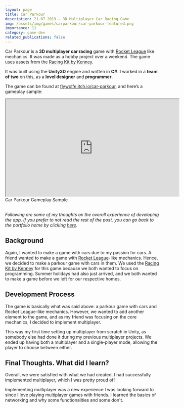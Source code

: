 ```yaml
---
layout: page
title: Car Parkour
description: 21.07.2019 — 3D Multiplayer Car Racing Game
img: /assets/img/games/carparkour/car-parkour-featured.png
importance: 11
category: game-dev
related_publications: false
---
```



Car Parkour is a **3D multiplayer car racing** game with [Rocket League](https://www.rocketleague.com/) like mechanics. It was made as a hobby project over a weekend. The game uses assets from the [Racing Kit by Kenney](https://kenney.nl/assets/racing-kit).

It was built using the **Unity3D** engine and written in **C#**. I worked in a **team of two** on this, as a **level designer** and **programmer**.

The game can be found at [flywolfe.itch.io/car-parkour](https://flywolfe.itch.io/car-parkour), and here’s a gameplay sample:

<div class="row">
    <div class="col-sm mt-3 mt-md-0 embed-responsive embed-responsive-16by9 center-block">
        <iframe width="560" height="315" src="https://www.youtube.com/embed/3v4-NdC1yZ0" title="Car Parkour Gameplay Sample" allowfullscreen></iframe>
    </div>
</div>
<div class="caption">
    Car Parkour Gameplay Sample
</div>

<br/>

*Following are some of my thoughts on the overall experience of developing the app. If you prefer to not read the rest of the post, you can go back to the portfolio home by clicking [here](/projects).*


## Background

Again, I wanted to make a game with cars due to my passion for cars. A friend wanted to make a game with [Rocket League](https://www.rocketleague.com/)-like mechanics. Hence, we decided to make a parkour game with cars in them. We used the [Racing Kit by Kenney](https://kenney.nl/assets/racing-kit) for this game because we both wanted to focus on programming. Summer holidays had also just arrived, and we both wanted to make a game before we left for our respective homes.

## Development Process

The game is basically what was said above: a parkour game with cars and Rocket League-like mechanics. However, we wanted to add another element to the game, and as my friend was focusing on the core mechanics, I decided to implement multiplayer.

This was my first time setting up multiplayer from scratch in Unity, as somebody else had done it during my previous multiplayer projects. We ended up having both a multiplayer and a single-player mode, allowing the player to choose between either.

## Final Thoughts. What did I learn?

Overall, we were satisfied with what we had created. I had successfully implemented multiplayer, which I was pretty proud of!

Implementing multiplayer was a new experience I was looking forward to since I love playing multiplayer games with friends. I learned the basics of networking and why some functionalities and some don't.
